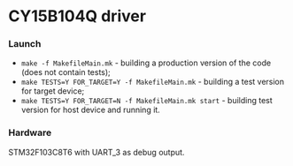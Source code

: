 # CY15B104Q driver
### Launch
* ```make -f MakefileMain.mk``` - building a production version of the code (does not contain tests);
* ```make TESTS=Y FOR_TARGET=Y -f MakefileMain.mk``` - building a test version for target device;
* ```make TESTS=Y FOR_TARGET=N -f MakefileMain.mk start``` - building test version for host device and running it.

### Hardware
STM32F103C8T6 with UART_3 as debug output.
